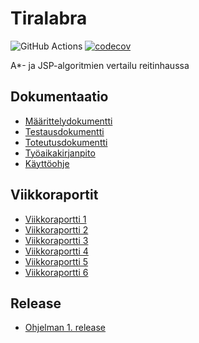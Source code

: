 # Tiralabra

![GitHub Actions](https://github.com/J-Uhero/tiralabra/actions/workflows/main.yml/badge.svg)
[![codecov](https://codecov.io/gh/J-Uhero/tiralabra/branch/main/graph/badge.svg?token=83LFBX05ZL)](https://codecov.io/gh/J-Uhero/tiralabra)

A*- ja JSP-algoritmien vertailu reitinhaussa

## Dokumentaatio
* [Määrittelydokumentti](https://github.com/J-Uhero/tiralabra/blob/main/dokumentaatio/maarittelydokumentti.md)
* [Testausdokumentti](https://github.com/J-Uhero/tiralabra/blob/main/dokumentaatio/testausdokumentti.md)
* [Toteutusdokumentti](https://github.com/J-Uhero/tiralabra/blob/main/dokumentaatio/toteutusdokumentti.md)
* [Työaikakirjanpito](https://github.com/J-Uhero/tiralabra/blob/main/dokumentaatio/tyoaikakirjanpito.md)
* [Käyttöohje](https://github.com/J-Uhero/tiralabra/blob/main/dokumentaatio/kayttoohje.md)

## Viikkoraportit
* [Viikkoraportti 1](https://github.com/J-Uhero/tiralabra/blob/main/dokumentaatio/viikkoraportit/viikkoraportti1.md)
* [Viikkoraportti 2](https://github.com/J-Uhero/tiralabra/blob/main/dokumentaatio/viikkoraportit/viikkoraportti2.md)
* [Viikkoraportti 3](https://github.com/J-Uhero/tiralabra/blob/main/dokumentaatio/viikkoraportit/viikkoraportti3.md)
* [Viikkoraportti 4](https://github.com/J-Uhero/tiralabra/blob/main/dokumentaatio/viikkoraportit/viikkoraportti4.md)
* [Viikkoraportti 5](https://github.com/J-Uhero/tiralabra/blob/main/dokumentaatio/viikkoraportit/viikkoraportti5.md)
* [Viikkoraportti 6](https://github.com/J-Uhero/tiralabra/blob/main/dokumentaatio/viikkoraportit/viikkoraportti6.md)

## Release
* [Ohjelman 1. release](https://github.com/J-Uhero/tiralabra/releases/tag/1.0.0)
